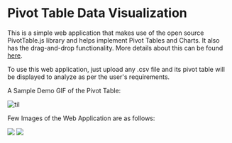 # Pivot Table Data Visualization

This is a simple web application that makes use of the open source PivotTable.js library and helps implement Pivot Tables and Charts. It also has the drag-and-drop functionality. More details about this can be found [here](https://pivottable.js.org/examples/).

To use this web application, just upload any .csv file and its pivot table will be displayed to analyze as per the user's requirements.

A Sample Demo GIF of the Pivot Table:

![til](https://github.com/deepkchoudhary/pivot-table/blob/main/images/pivot-table-example.gif)

Few Images of the Web Application are as follows:

<img src="https://github.com/deepkchoudhary/pivot-table/blob/main/images/pivottable-barchart.png">

<img src="https://github.com/deepkchoudhary/pivot-table/blob/main/images/pivottable-heatmap.png">
